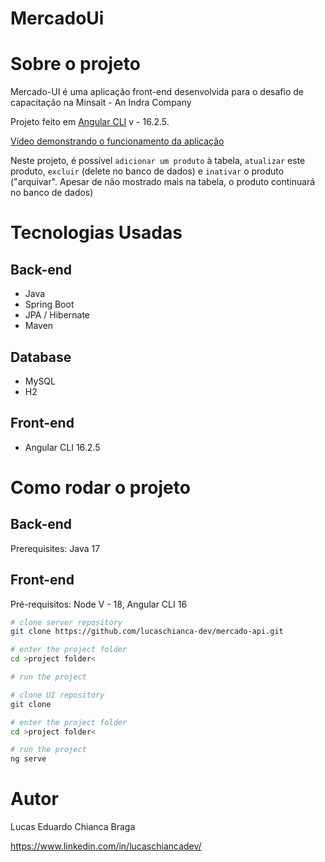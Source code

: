 # MercadoUi

# Sobre o projeto

Mercado-UI é uma aplicação front-end desenvolvida para o desafio de capacitação na Minsait - An Indra Company

Projeto feito em [Angular CLI](https://github.com/angular/angular-cli) v - 16.2.5.

[Vídeo demonstrando o funcionamento da aplicação](https://www.youtube.com/watch?v=j7bVfr4DJa0)

Neste projeto, é possível `adicionar um produto` à tabela, `atualizar` este produto, `excluir` (delete no banco de dados) e `inativar` o produto ("arquivar". Apesar de não mostrado mais na tabela, o produto continuará no banco de dados)

# Tecnologias Usadas
## Back-end
- Java
- Spring Boot
- JPA / Hibernate
- Maven
## Database
- MySQL
- H2
## Front-end
- Angular CLI 16.2.5
# Como rodar o projeto

## Back-end
Prerequisites: Java 17

## Front-end
Pré-requisitos: Node V - 18, Angular CLI 16
  
```bash
# clone server repository
git clone https://github.com/lucaschianca-dev/mercado-api.git

# enter the project folder
cd >project folder<

# run the project

# clone UI repository
git clone

# enter the project folder
cd >project folder<

# run the project
ng serve

```

# Autor

Lucas Eduardo Chianca Braga

https://www.linkedin.com/in/lucaschiancadev/
